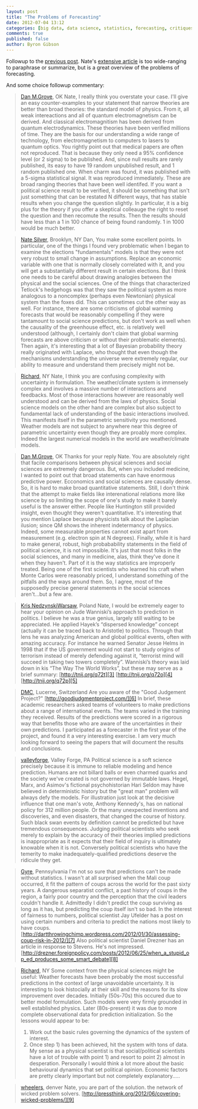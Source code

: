 ```yaml
---
layout: post
title: "The Problems of Forecasting"
date: 2012-07-04 13:12
categories: [big data, data science, statistics, forecasting, critiques]
comments: true
published: false
author: Byron Gibson
---
```

Followup to the [previous post][10].  Nate's [extensive article][2] is too wide-ranging to paraphrase or summarize, but is a great overview of the problems of forecasting.

And some choice followup commentary:


>[Dan M.Grove][11], OK
>Nate, I really think you overstate your case. I'll give an easy counter-examples to your statement that narrow theories are better than broad theories: the standard model of physics. From it, all weak intereactions and all of quantum electromagnetism can be derived. And classical electromagnitism has been derived from quantum electrodynamics.
>These theories have been verified millions of time. They are the basis for our understanding a wide range of technology, from electromagnetism to computers to lasers to quantum optics.
>You rightly point out that medical papers are often not reproduced. That is because they only need a 95% confidence level (or 2 sigma) to be published. And, since null results are rarely published, its easy to have 19 random unpublished result, and 1 random published one.
>When charm was found, it was published with a 5-sigma statistical signal. It was reproduced immediately. These are broad ranging theories that have been well identifed.
>If you want a political science result to be verified, it should be something that isn't just something that can be restated N different ways, that has stable results when you change the question slightly. In particular, it is a big plus for the theory if you offer a skeptical colleauge the right to reset the question and then recomute the results. Then the results should have less than a 1 in 100 chance of being found randomly. 1 in 1000 would be much better.


>[Nate Silver][12], Brooklyn, NY
>Dan,
>You make some excellent points. In particular, one of the things I found very problematic when I began to examine the elections "fundamentals" models is that they were not very robust to small change in assumptions. Replace an economic variable with one that is normally closely correlated with it, and you will get a substantially different result in certain elections.
>But I think one needs to be careful about drawing analogies between the physical and the social sciences. One of the things that characterized Tetlock's hedgehogs was that they saw the political system as more analogous to a noncomplex (perhaps even Newtonian) physical system than the foxes did.
>This can sometimes cut the other way as well. For instance, there are some criticisms of global warming forecasts that would be reasonably compelling if they were tantamount to social science predictions, but don't work as well when the causality of the greenhouse effect, etc. is relatively well understood (although, I certainly don't claim that global warming forecasts are above criticism or without their problematic elements).
>Then again, it's interesting that a lot of Bayesian probability theory really originated with Laplace, who thought that even though the mechanisms understanding the universe were extremely regular, our ability to measure and understand them precisely might not be.


>[Richard][13], NY
>Nate,
>I think you are confusing complexity with uncertainty in formulation. The weather/climate system is immensely complex and involves a massive number of interactions and feedbacks. Most of those interactions however are reasonably well understood and can be derived from the laws of physics. 
>Social science models on the other hand are complex but also subject to fundamental lack of understanding of the basic interactions involved. This manifests itself in the parametric sensitivity you mentioned. Weather models are not subject to anywhere near this degree of parametric uncertainty even though they are proably more complex. Indeed the largest numerical models in the world are weather/climate models.


>[Dan M.Grove][14], OK
>Thanks for your reply Nate. You are absolutely right that facile comparisons between physical sciences and social sciences are extremely dangerous. But, when you included medicine, I wanted to point out that broad statements can have enormous predictive power.
>Ecconomics and social sciences are causally dense. So, it is hard to make broad quantitative statements. Still, I don't think that the attempt to make fields like interenational relations more like science by so limiting the scope of one's study to make it barely useful is the answer either. People like Huntington still provided insight, even thought they weren't quantitative. 
>It's interesting that you mention Laplace because physicists talk about the Laplacian ilusion; since QM shows the inherent indetermancy of physics. Indeed, some measurable properties cannot exist apart from measurement (e.g. electron spin at N degrees). 
>Finally, while it is hard to make general, robust, high probabability statements in the field of political science, it is not impossible. It's just that most folks in the social sciences, and many in medicine, alas, think they've done it when they haven't. Part of it is the way statistics are improperly treated. Being one of the first scientists who learned his craft when Monte Carlos were reasonably priced, I understand something of the pitfalls and the ways around them.
>So, I agree, most of the supposedly precise general statements in the social sciences aren't...but a few are.


<!-- more -->


>[Kris NedzynskiWarsaw][15], Poland
>Nate, I would be extremely eager to hear your opinion on Jude Wanniski’s approach to prediction in politics. 
>I believe he was a true genius, largely still waiting to be appreciated. He applied Hayek’s “dispersed knowledge” concept (actually it can be traced back to Aristotle) to politics. Through that lens he was analyzing American and global political events, often with amazing accuracy. For instance he warned Senator Jesse Helms in 1998 that if the US government would not start to study origins of terrorism instead of merely defending against it, “terrorist mind will succeed in taking two towers completely”. 
>Wanniski’s theory was laid down in kis “The Way The World Works”, but these may serve as a brief summary:
>[http://tnij.org/q72t][3]
>[http://tnij.org/q72o][4]
>[http://tnij.org/q72p][5]


>[DMC][16], Lucerne, Switzerland
>Are you aware of the "Good Judgement Project?"
>[http://goodjudgmentproject.com/][6]
>In brief, these academic researchers asked teams of volunteers to make predictions about a range of international events. The teams varied in the training they received. Results of the predictions were scored in a rigorous way that benefits those who are aware of the uncertainties in their own predictions.
>I participated as a forecaster in the first year of the project, and found it a very interesting exercise. I am very much looking forward to seeing the papers that will document the results and conclusions.


>[valleyforge][17], Valley Forge, PA
>Political science is a soft science precisely because it is immune to reliable modeling and hence prediction. Humans are not billard balls or even charmed quarks and the society we've created is not governed by immutable laws. Hegel, Marx, and Asimov's fictional psychohistorian Hari Seldon may have believed in deterministic history but the "great man" problem will always defy the models. For illustration just look at the decisive influence that one man's vote, Anthony Kennedy's, has on national policy for 312 million people. Or the many unexpected inventions and discoveries, and even disasters, that changed the course of history. Such black swan events by definition cannot be predicted but have tremendous consequences. 
>Judging political scientists who seek merely to explain by the accuracy of their theories implied predictions is inappropriate as it expects that their field of inquiry is ultimately knowable when it is not. Conversely political scientists who have the temerity to make inadequately-qualified predictions deserve the ridicule they get.


>[Gyre][18], Pennsylvania
>I'm not so sure that predictions can't be made without statistics. I wasn't at all surprised when the Mali coup occurred, it fit the pattern of coups across the world for the past sixty years. A dangerous separatist conflict, a past history of coups in the region, a fairly poor country and the perception that the civil leaders couldn't handle it. Admittedly I didn't predict the coup surviving as long as it has, but predicting the coup itself isn't so bad.
>In the interest of fairness to numbers, political scientist Jay Ufelder has a post on using certain numbers and criteria to predict the nations most likely to have coups. 
>[http://dartthrowingchimp.wordpress.com/2012/01/30/assessing-coup-risk-in-2012/][7]
>Also political scientist Daniel Drezner has an article in response to Stevens. He's not impressed.
>[http://drezner.foreignpolicy.com/posts/2012/06/25/when_a_stupid_op_ed_produces_some_smart_debate][8]


>[Richard][19], NY
>Some context from the physical sciences might be useful: Weather forecasts have been probably the most successful predictions in the context of large unavoidable uncertainty. It is interesting to look histocially at their skill and the reasons for its slow improvement over decades. Initially (50s-70s) this occured due to better model formulation. Such models were very firmly grounded in well established physics. Later (80s-present) it was due to more complete observational data for prediction initialization.
>So the lessons would appear to be:
>1. Work out the basic rules governing the dynamics of the system of interest.
>2. Once step 1) has been achieved, hit the system with tons of data.
>My sense as a physical scientist is that social/political scientists have a lot of trouble with point 1) and resort to point 2) almost in desperation. 
>Personally I would think a lot more about the basic behavioural dynamics that set political opinion. Economic factors are pretty clearly important but not completely explanatory.....


>[wheelers][20], denver
>Nate, you are part of the solution.
>the network of wicked problem solvers.
>[http://pressthink.org/2012/06/covering-wicked-problems/][9]


[1]:    http://fivethirtyeight.com
[2]:    http://fivethirtyeight.blogs.nytimes.com/2012/06/25/the-problems-with-forecasting-and-how-to-improve/
[3]:    http://tnij.org/q72t
[4]:    http://tnij.org/q72o
[5]:    http://tnij.org/q72p
[6]:    http://goodjudgmentproject.com/
[7]:    http://dartthrowingchimp.wordpress.com/2012/01/30/assessing-coup-risk-in-2012/
[8]:    http://drezner.foreignpolicy.com/posts/2012/06/25/when_a_stupid_op_ed_produces_some_smart_debate
[9]:    http://pressthink.org/2012/06/covering-wicked-problems/
[10]:   http://expectedpayoff.com/blog/2012/07/04/the-pathology-of-big-data/
[11]:   http://fivethirtyeight.blogs.nytimes.com/2012/06/25/the-problems-with-forecasting-and-how-to-improve/?comments#permid=3
[12]:   http://fivethirtyeight.blogs.nytimes.com/2012/06/25/the-problems-with-forecasting-and-how-to-improve/?comments#permid=3:1
[13]:   http://fivethirtyeight.blogs.nytimes.com/2012/06/25/the-problems-with-forecasting-and-how-to-improve/?comments#permid=3:3
[14]:   http://fivethirtyeight.blogs.nytimes.com/2012/06/25/the-problems-with-forecasting-and-how-to-improve/?comments#permid=3:8
[15]:   http://fivethirtyeight.blogs.nytimes.com/2012/06/25/the-problems-with-forecasting-and-how-to-improve/?comments#permid=35
[16]:   http://fivethirtyeight.blogs.nytimes.com/2012/06/25/the-problems-with-forecasting-and-how-to-improve/?comments#permid=17
[17]:   http://fivethirtyeight.blogs.nytimes.com/2012/06/25/the-problems-with-forecasting-and-how-to-improve/?comments#permid=12
[18]:   http://fivethirtyeight.blogs.nytimes.com/2012/06/25/the-problems-with-forecasting-and-how-to-improve/?comments#permid=8
[19]:   http://fivethirtyeight.blogs.nytimes.com/2012/06/25/the-problems-with-forecasting-and-how-to-improve/?comments#permid=6
[20]:   http://fivethirtyeight.blogs.nytimes.com/2012/06/25/the-problems-with-forecasting-and-how-to-improve/?comments#permid=10
